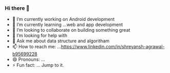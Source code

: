### Hi there 👋

- 🔭 I’m currently working on Android development 
- 🌱 I’m currently learning ...web and app development 
- 👯 I’m looking to collaborate on building something great
- 🤔 I’m looking for help with 
- 💬 Ask me about  data structure and algoritham
- 📫 How to reach me: ...https://www.linkedin.com/in/shreyansh-agrawal-b95699228
- 😄 Pronouns: ...
- ⚡ Fun fact: ... Jump to it.
